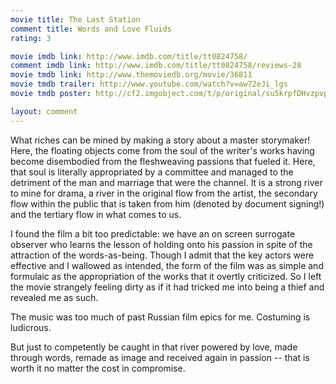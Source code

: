 ```yaml
---
movie title: The Last Station
comment title: Words and Love Fluids
rating: 3

movie imdb link: http://www.imdb.com/title/tt0824758/
comment imdb link: http://www.imdb.com/title/tt0824758/reviews-28
movie tmdb link: http://www.themoviedb.org/movie/36811
movie tmdb trailer: http://www.youtube.com/watch?v=aw72eJi_lgs
movie tmdb poster: http://cf2.imgobject.com/t/p/original/su5krpfDHvzpvpRoAM0qtFszQju.jpg

layout: comment
---
```


What riches can be mined by making a story about a master storymaker! Here, the floating objects come from the soul of the writer's works having become disembodied from the fleshweaving passions that fueled it. Here, that soul is literally appropriated by a committee and managed to the detriment of the man and marriage that were the channel. It is a strong river to mine for drama, a river in the original flow from the artist, the secondary flow within the public that is taken from him (denoted by document signing!) and the tertiary flow in what comes to us.

I found the film a bit too predictable: we have an on screen surrogate observer who learns the lesson of holding onto his passion in spite of the attraction of the words-as-being. Though I admit that the key actors were effective and I wallowed as intended, the form of the film was as simple and formulaic as the appropriation of the works that it overtly criticized. So I left the movie strangely feeling dirty as if it had tricked me into being a thief and revealed me as such.

The music was too much of past Russian film epics for me. Costuming is ludicrous. 

But just to competently be caught in that river powered by love, made through words, remade as image and received again in passion -- that is worth it no matter the cost in compromise.